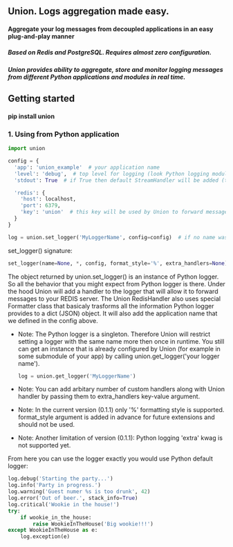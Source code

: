## Union. Logs aggregation made easy.
#### Aggregate your log messages from decoupled applications in an easy plug-and-play manner

##### Based on Redis and PostgreSQL. Requires almost zero configuration.
##### Union provides ability to aggregate, store and monitor logging messages from different Python applications and modules in real time.

## Getting started
#### pip install union

### 1. Using from Python application

``` python
import union

config = {
  'app': 'union_example'  # your application name
  'level': 'debug',  # top level for logging (look Python logging module documentation for details)
  'stdout': True  # if True then default StreamHandler will be added (to see logging in your app stdout)

  'redis': {
    'host': localhost,  
    'port': 6379,
    'key': 'union'  # this key will be used by Union to forward messages through Redis
  }
}

log = union.set_logger('MyLoggerName', config=config)  # if no name was passed the 'root' logger will be returned
```

set_logger() signature: 

```python
set_logger(name=None, *, config, format_style='%', extra_handlers=None)
```

The object returned by union.set_logger() is an instance of Python logger.
So all the behavior that you might expect from Python logger is there.
Under the hood Union will add a handler to the logger that will allow it to forward
messages to your REDIS server. The Union RedisHandler also uses special Formatter class
that basicaly trasforms all the information Python logger provides to a dict (JSON) object.
It will also add the application name that we defined in the config above.

- Note: The Python logger is a singleton. Therefore Union will restrict setting a logger with the same
  name more then once in runtime. You still can get an instance that is already configured by Union 
  (for example in some submodule of your app) by calling union.get_logger('your logger name').
  ``` python
  log = union.get_logger('MyLoggerName')
  ```
 
- Note: You can add arbitary number of custom handlers along with Union handler by passing them to
  extra_handlers key-value argument.

- Note: In the current version (0.1.1) only '%' formatting style is supported. format_style argument is added 
  in advance for future extensions and should not be used.
  
- Note: Another limitation of version (0.1.1): Python logging 'extra' kwag is not supported yet.

From here you can use the logger exactly you would use Python default logger:

```python
log.debug('Starting the party...')
log.info('Party in progress.')
log.warning('Guest numer %s is too drunk', 42)
log.error('Out of beer.', stack_info=True)
log.critical('Wookie in the house!')
try:
    if wookie_in_the_house:
        raise WookieInTheHouse('Big wookie!!!')
except WookieInTheHouse as e:
    log.exception(e)
```
